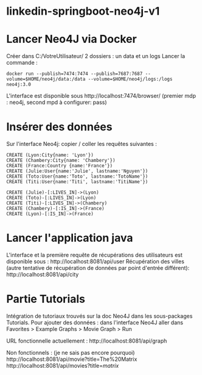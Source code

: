 # linkedin-springboot-neo4j-v1

#  Lancer Neo4J via Docker
Créer dans C:/VotreUtilisateur/ 2 dossiers : un data et un logs
Lancer la commande : 
```
docker run --publish=7474:7474 --publish=7687:7687 --volume=$HOME/neo4j/data:/data --volume=$HOME/neo4j/logs:/logs neo4j:3.0
```

L'interface est disponible sous http://localhost:7474/browser/
(premier mdp : neo4j, second mpd à configurer: pass)

# Insérer des données
Sur l'interface Neo4j: copier / coller les requêtes suivantes : 
```
CREATE (Lyon:City{name: 'Lyon'})
CREATE (Chambery:City{name: 'Chambery'})
CREATE (France:Country {name:'France'})
CREATE (Julie:User{name:'Julie', lastname:'Nguyen'})
CREATE (Toto:User{name:'Toto', lastname:'TotoName'})
CREATE (Titi:User{name:'Titi', lastname:'TitiName'})

CREATE (Julie)-[:LIVES_IN]->(Lyon)
CREATE (Toto)-[:LIVES_IN]->(Lyon)
CREATE (Titi)-[:LIVES_IN]->(Chambery)
CREATE (Chambery)-[:IS_IN]->(France)
CREATE (Lyon)-[:IS_IN]->(France)
```

# Lancer l'application java
L'interface et la première requête de récupérations des utilisateurs est disponible sous : 
http://localhost:8081/api/user
Récupération des villes (autre tentative de récupération de données par point d'entrée différent):
http://localhost:8081/api/city

# Partie Tutorials
Intégration de tutoriaux trouvés sur la doc Neo4J dans les sous-packages Tutorials. 
Pour ajouter des données : dans l'interface Neo4J aller dans Favorites > Example Graphs > Movie Graph > Run

URL fonctionnelle actuellement : 
http://localhost:8081/api/graph

Non fonctionnels : (je ne sais pas encore pourquoi)
http://localhost:8081/api/movie?title=The%20Matrix
http://localhost:8081/api/movies?title=*matrix*
